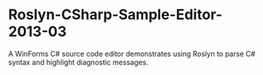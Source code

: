 Roslyn-CSharp-Sample-Editor-2013-03
===================================

A WinForms C# source code editor demonstrates using Roslyn to parse C# syntax and highlight diagnostic messages.